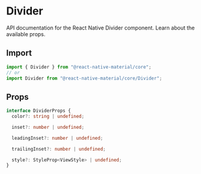 # Divider

API documentation for the React Native Divider component. Learn about the available props.

## Import
 
```js
import { Divider } from "@react-native-material/core";
// or
import Divider from "@react-native-material/core/Divider";
```

## Props

```ts
interface DividerProps {
  color?: string | undefined;

  inset?: number | undefined;

  leadingInset?: number | undefined;

  trailingInset?: number | undefined;

  style?: StyleProp<ViewStyle> | undefined;
}

```

